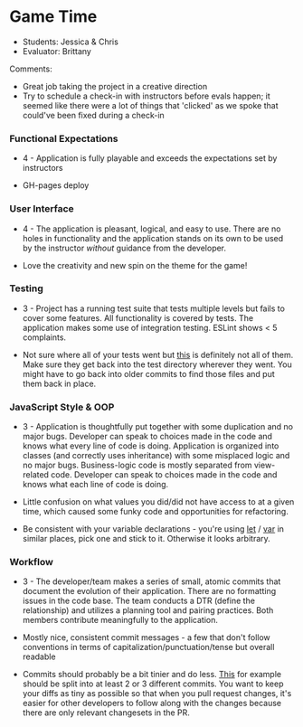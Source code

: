 # Game Time
* Students: Jessica & Chris
* Evaluator: Brittany

Comments:
* Great job taking the project in a creative direction
* Try to schedule a check-in with instructors before evals happen; it seemed like there were a lot of things that 'clicked' as we spoke that could've been fixed during a check-in


### Functional Expectations

* 4 - Application is fully playable and exceeds the expectations set by instructors

* GH-pages deploy

### User Interface

* 4 - The application is pleasant, logical, and easy to use. There are no holes in functionality and the application stands on its own to be used by the instructor _without_ guidance from the developer.

* Love the creativity and new spin on the theme for the game!

### Testing

* 3 - Project has a running test suite that tests multiple levels but fails to cover some features. All functionality is covered by tests. The application makes some use of integration testing. ESLint shows < 5 complaints.

* Not sure where all of your tests went but [this](https://github.com/Jessica-Erickson/game-time/tree/master/test) is definitely not all of them. Make sure they get back into the test directory wherever they went. You might have to go back into older commits to find those files and put them back in place.

### JavaScript Style & OOP

* 3 - Application is thoughtfully put together with some duplication and no major bugs. Developer can speak to choices made in the code and knows what every line of code is doing. Application is organized into classes (and correctly uses inheritance) with some misplaced logic and no major bugs. Business-logic code is mostly separated from view-related code. Developer can speak to choices made in the code and knows what each line of code is doing.

* Little confusion on what values you did/did not have access to at a given time, which caused some funky code and opportunities for refactoring.

* Be consistent with your variable declarations - you're using [let](https://github.com/Jessica-Erickson/game-time/blob/master/lib/index.js#L123) / [var](https://github.com/Jessica-Erickson/game-time/blob/master/lib/index.js#L136) in similar places, pick one and stick to it. Otherwise it looks arbitrary.

### Workflow

* 3 - The developer/team makes a series of small, atomic commits that document the evolution of their application. There are no formatting issues in the code base. The team conducts a DTR (define the relationship) and utilizes a planning tool and pairing practices. Both members contribute meaningfully to the application.

* Mostly nice, consistent commit messages - a few that don't follow conventions in terms of capitalization/punctuation/tense but overall readable

* Commits should probably be a bit tinier and do less. [This](https://github.com/Jessica-Erickson/game-time/commit/c3df1f6d3e93a60a608f1b22f47119100c461643) for example should be split into at least 2 or 3 different commits. You want to keep your diffs as tiny as possible so that when you pull request changes, it's easier for other developers to follow along with the changes because there are only relevant changesets in the PR.